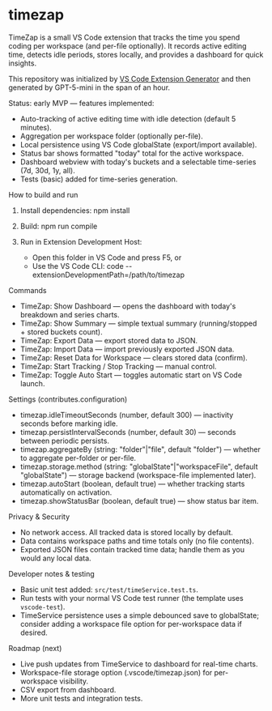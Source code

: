 # timezap

TimeZap is a small VS Code extension that tracks the time you spend coding per workspace (and per-file optionally). It records active editing time, detects idle periods, stores locally, and provides a dashboard for quick insights.

This repository was initialized by [VS Code Extension Generator](https://www.npmjs.com/package/generator-code) and then generated by GPT-5-mini in the span of an hour. 

Status: early MVP — features implemented:
- Auto-tracking of active editing time with idle detection (default 5 minutes).
- Aggregation per workspace folder (optionally per-file).
- Local persistence using VS Code globalState (export/import available).
- Status bar shows formatted "today" total for the active workspace.
- Dashboard webview with today's buckets and a selectable time-series (7d, 30d, 1y, all).
- Tests (basic) added for time-series generation.

How to build and run
1. Install dependencies:
   npm install

2. Build:
   npm run compile

3. Run in Extension Development Host:
   - Open this folder in VS Code and press F5, or
   - Use the VS Code CLI:
     code --extensionDevelopmentPath=/path/to/timezap

Commands
- TimeZap: Show Dashboard — opens the dashboard with today's breakdown and series charts.
- TimeZap: Show Summary — simple textual summary (running/stopped + stored buckets count).
- TimeZap: Export Data — export stored data to JSON.
- TimeZap: Import Data — import previously exported JSON data.
- TimeZap: Reset Data for Workspace — clears stored data (confirm).
- TimeZap: Start Tracking / Stop Tracking — manual control.
- TimeZap: Toggle Auto Start — toggles automatic start on VS Code launch.

Settings (contributes.configuration)
- timezap.idleTimeoutSeconds (number, default 300) — inactivity seconds before marking idle.
- timezap.persistIntervalSeconds (number, default 30) — seconds between periodic persists.
- timezap.aggregateBy (string: "folder"|"file", default "folder") — whether to aggregate per-folder or per-file.
- timezap.storage.method (string: "globalState"|"workspaceFile", default "globalState") — storage backend (workspace-file implemented later).
- timezap.autoStart (boolean, default true) — whether tracking starts automatically on activation.
- timezap.showStatusBar (boolean, default true) — show status bar item.

Privacy & Security
- No network access. All tracked data is stored locally by default.
- Data contains workspace paths and time totals only (no file contents).
- Exported JSON files contain tracked time data; handle them as you would any local data.

Developer notes & testing
- Basic unit test added: `src/test/timeService.test.ts`.
- Run tests with your normal VS Code test runner (the template uses `vscode-test`).
- TimeService persistence uses a simple debounced save to globalState; consider adding a workspace file option for per-workspace data if desired.

Roadmap (next)
- Live push updates from TimeService to dashboard for real-time charts.
- Workspace-file storage option (.vscode/timezap.json) for per-workspace visibility.
- CSV export from dashboard.
- More unit tests and integration tests.
